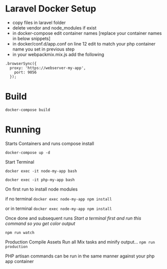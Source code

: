 # Laravel Docker Setup

- copy files in laravel folder 
- delete vendor and node_modules if exist
- in docker-compose edit container names [replace your container names in below snippets]
- in docker/conf.d/app.conf on line 12 edit to match your php container name you set in previous step
- in your webpackmix.mix.js add the following

````
.browserSync({
  proxy: 'https://webserver-my-app',
    port: 9056
  });
````

# Build 

````docker-compose build````

# Running

Starts Containers and runs compose install

````docker-compose up -d````

Start Terminal

````docker exec -it node-my-app bash````

````docker exec -it php-my-app bash````



On first run to install node modules

if no terminal
````docker exec node-my-app npm install````

or in terminal
````docker exec node-my-app npm install````

Once done and subsequent runs
*Start a terminal first and run this command so you get color output*

````npm run watch````

Production  Compile Assets
Run all Mix tasks and minify output...
````npm run production````

PHP artisan commands can be run in the same manner against your php app container




